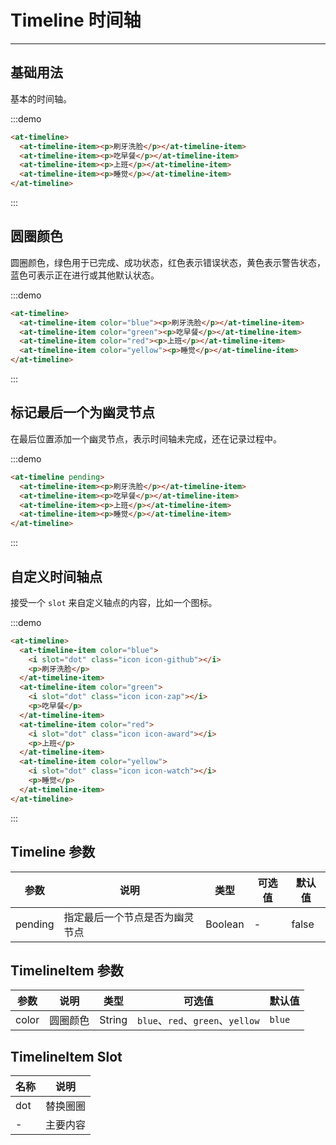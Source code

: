 
# Timeline 时间轴

---

## 基础用法

基本的时间轴。

:::demo
```html
<at-timeline>
  <at-timeline-item><p>刷牙洗脸</p></at-timeline-item>
  <at-timeline-item><p>吃早餐</p></at-timeline-item>
  <at-timeline-item><p>上班</p></at-timeline-item>
  <at-timeline-item><p>睡觉</p></at-timeline-item>
</at-timeline>
```
:::

## 圆圈颜色

圆圈颜色，绿色用于已完成、成功状态，红色表示错误状态，黄色表示警告状态，蓝色可表示正在进行或其他默认状态。

:::demo
```html
<at-timeline>
  <at-timeline-item color="blue"><p>刷牙洗脸</p></at-timeline-item>
  <at-timeline-item color="green"><p>吃早餐</p></at-timeline-item>
  <at-timeline-item color="red"><p>上班</p></at-timeline-item>
  <at-timeline-item color="yellow"><p>睡觉</p></at-timeline-item>
</at-timeline>
```
:::

## 标记最后一个为幽灵节点

在最后位置添加一个幽灵节点，表示时间轴未完成，还在记录过程中。

:::demo
```html
<at-timeline pending>
  <at-timeline-item><p>刷牙洗脸</p></at-timeline-item>
  <at-timeline-item><p>吃早餐</p></at-timeline-item>
  <at-timeline-item><p>上班</p></at-timeline-item>
  <at-timeline-item><p>睡觉</p></at-timeline-item>
</at-timeline>
```
:::

## 自定义时间轴点

接受一个 `slot` 来自定义轴点的内容，比如一个图标。

:::demo
```html
<at-timeline>
  <at-timeline-item color="blue">
    <i slot="dot" class="icon icon-github"></i>
    <p>刷牙洗脸</p>
  </at-timeline-item>
  <at-timeline-item color="green">
    <i slot="dot" class="icon icon-zap"></i>
    <p>吃早餐</p>
  </at-timeline-item>
  <at-timeline-item color="red">
    <i slot="dot" class="icon icon-award"></i>
    <p>上班</p>
  </at-timeline-item>
  <at-timeline-item color="yellow">
    <i slot="dot" class="icon icon-watch"></i>
    <p>睡觉</p>
  </at-timeline-item>
</at-timeline>
```
:::

## Timeline 参数

| 参数    | 说明         | 类型      | 可选值              | 默认值   |
|-------- |------------ |---------- |-----------------  |-------- |
| pending | 指定最后一个节点是否为幽灵节点 | Boolean | - | false |

## TimelineItem 参数

| 参数    | 说明         | 类型      | 可选值              | 默认值   |
|-------- |------------ |---------- |-----------------  |-------- |
| color | 圆圈颜色 | String | `blue`、`red`、`green`、`yellow` | `blue` |

## TimelineItem Slot

| 名称      | 说明 |
|----------|-------- |
| dot | 替换圈圈 |
| - | 主要内容 |
